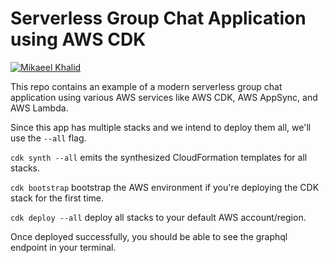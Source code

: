 # Serverless Group Chat Application using AWS CDK

[![Mikaeel Khalid](https://badgen.now.sh/badge/by/mikaeelkhalid/purple)](#)

This repo contains an example of a modern serverless group chat application using various AWS services like AWS CDK, AWS AppSync, and AWS Lambda.

Since this app has multiple stacks and we intend to deploy them all, we'll use the `--all` flag.

`cdk synth --all` emits the synthesized CloudFormation templates for all stacks.

`cdk bootstrap` bootstrap the AWS environment if you're deploying the CDK stack for the first time.

`cdk deploy --all` deploy all stacks to your default AWS account/region.

Once deployed successfully, you should be able to see the graphql endpoint in your terminal.

